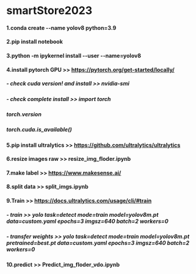 # smartStore2023

#### 1.conda create --name yolov8 python=3.9
#### 2.pip install notebook
#### 3.python -m ipykernel install --user --name=yolov8  

#### 4.install pytorch GPU >> https://pytorch.org/get-started/locally/
#####  - check cuda version! and install >> nvidia-smi  
#####  - check complete install >> import torch  
#####                              torch.__version__
#####                              torch.cuda.is_available()

#### 5.pip install ultralytics >> https://github.com/ultralytics/ultralytics

#### 6.resize images raw >> resize_img_floder.ipynb

#### 7.make label >> https://www.makesense.ai/
#### 8.split data >> split_imgs.ipynb

#### 9.Train >> https://docs.ultralytics.com/usage/cli/#train 
##### - train >> yolo task=detect mode=train model=yolov8m.pt data=custom.yaml epochs=3 imgsz=640 batch=2 workers=0
##### - transfer weights >> yolo task=detect mode=train model=yolov8m.pt pretrained=best.pt data=custom.yaml epochs=3 imgsz=640 batch=2 workers=0

#### 10.predict >> Predict_img_floder_vdo.ipynb
